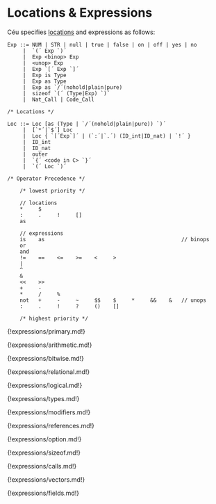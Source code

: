 # Locations & Expressions

Céu specifies [locations](../storage_entities/#locations) and expressions as
follows:

```ceu
Exp ::= NUM | STR | null | true | false | on | off | yes | no
     |  `(´ Exp `)´
     |  Exp <binop> Exp
     |  <unop> Exp
     |  Exp `[´ Exp `]´
     |  Exp is Type
     |  Exp as Type
     |  Exp as `/´(nohold|plain|pure)
     |  sizeof `(´ (Type|Exp) `)´
     |  Nat_Call | Code_Call

/* Locations */

Loc ::= Loc [as (Type | `/´(nohold|plain|pure)) `)´
     |  [`*´|`$´] Loc
     |  Loc { `[´Exp`]´ | (`:´|`.´) (ID_int|ID_nat) | `!´ }
     |  ID_int
     |  ID_nat
     |  outer
     |  `{´ <code in C> `}´
     |  `(´ Loc `)´

/* Operator Precedence */

    /* lowest priority */

    // locations
    *     $
    :     .     !     []
    as

    // expressions
    is    as                                            // binops
    or
    and
    !=    ==    <=    >=    <     >
    |
    ^
    &
    <<    >>
    +     -
    *     /     %
    not   +     -     ~     $$    $     *     &&    &   // unops
    :     .     !     ?     ()    []

    /* highest priority */
```

{!expressions/primary.md!}

{!expressions/arithmetic.md!}

{!expressions/bitwise.md!}

{!expressions/relational.md!}

{!expressions/logical.md!}

{!expressions/types.md!}

{!expressions/modifiers.md!}

{!expressions/references.md!}

{!expressions/option.md!}

{!expressions/sizeof.md!}

{!expressions/calls.md!}

{!expressions/vectors.md!}

{!expressions/fields.md!}
